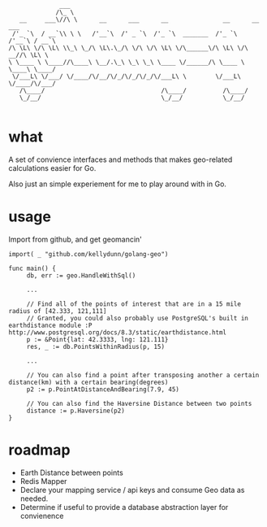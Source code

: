 ```
              ___                                                              
             /\_ \                                                             
   __     ___\//\ \      __      ___      __               __      __    ___   
 /'_ `\  / __`\\ \ \   /'__`\  /' _ `\  /'_ `\  _______  /'_ `\  /'__`\ / __`\ 
/\ \L\ \/\ \L\ \\_\ \_/\ \L\.\_/\ \/\ \/\ \L\ \/\______\/\ \L\ \/\  __//\ \L\ \
\ \____ \ \____//\____\ \__/.\_\ \_\ \_\ \____ \/______/\ \____ \ \____\ \____/
 \/___L\ \/___/ \/____/\/__/\/_/\/_/\/_/\/___L\ \        \/___L\ \/____/\/___/ 
   /\____/                                /\____/          /\____/             
   \_/__/                                 \_/__/           \_/__/              


```

# what 

A set of convience interfaces and methods that makes geo-related calculations easier for Go.

Also just an simple experiement for me to play around with in Go.

# usage

Import from github, and get geomancin'

```
import( _ "github.com/kellydunn/golang-geo")

func main() {
     db, err := geo.HandleWithSql()

     ...

     // Find all of the points of interest that are in a 15 mile radius of [42.333, 121,111]
     // Granted, you could also probably use PostgreSQL's built in earthdistance module :P http://www.postgresql.org/docs/8.3/static/earthdistance.html
     p := &Point{lat: 42.3333, lng: 121.111}
     res, _ := db.PointsWithinRadius(p, 15)

     ...

     // You can also find a point after transposing another a certain distance(km) with a certain bearing(degrees)
     p2 := p.PointAtDistanceAndBearing(7.9, 45)

     // You can also find the Haversine Distance between two points
     distance := p.Haversine(p2)
}
```

# roadmap
  - Earth Distance between points
  - Redis Mapper
  - Declare your mapping service / api keys and consume Geo data as needed.
  - Determine if useful to provide a database abstraction layer for convienence 